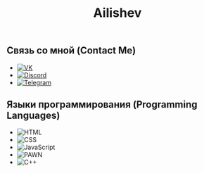 <!DOCTYPE html>
<html lang="en">
<head>
  <meta charset="UTF-8">
  <meta name="viewport" content="width=device-width, initial-scale=1.0">
  <title>Ailishev's Portfolio</title>
  <link rel="stylesheet" href="style.css"> </head>
<body>
  <header class="header">
    <h1>Ailishev</h1>
  </header>

  <section class="contact-links">
    <h2>Связь со мной (Contact Me)</h2>
    <ul>
      <li><a href="https://vk.com/pasterbugtracker" target="_blank"><img src="https://img.shields.io/badge/%D0%92%D0%9A%D0%BE%D0%BD%D1%82%D0%B0%D0%BA%D1%82%D0%B5-4680C2?style=for-the-badge&logo=vk&logoColor=white" alt="VK" title="VK"></a></li>
      <li><a href="https://discord.com/invite/your-discord-server" target="_blank"><img src="https://img.shields.io/badge/Discord-7289DA?style=for-the-badge&logo=discord&logoColor=white" alt="Discord" title="Discord"></a></li>
      <li><a href="https://t.me/mystecode" target="_blank"><img src="https://img.shields.io/badge/Telegram-2CA5E0?style=for-the-badge&logo=telegram&logoColor=white" alt="Telegram" title="Telegram"></a></li>
    </ul>
  </section>

  <section class="skills">
    <h2>Языки программирования (Programming Languages)</h2>
    <ul>
      <li><img src="https://img.shields.io/badge/HTML-239120?style=for-the-badge&logo=html5&logoColor=white" alt="HTML"></li>
      <li><img src="https://img.shields.io/badge/CSS-1572B6?style=for-the-badge&logo=css3&logoColor=white" alt="CSS"></li>
      <li><img src="https://img.shields.io/badge/JavaScript-F7DF1E?style=for-the-badge&logo=javascript&logoColor=black" alt="JavaScript"></li>
      <li><img src="https://img.shields.io/badge/PAWN-34FA34?style=for-the-badge&logo=PAWN&logoColor=white" alt="PAWN"></li>
      <li><img src="https://img.shields.io/badge/C++-00599C?style=for-the-badge&logo=cplusplus&logoColor=white" alt="C++"></li>
      </ul>
  </section>

</body>
</html>
